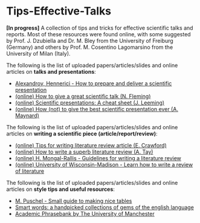 # Tips-Effective-Talks

**[In progress]**
A collection of tips and tricks for effective scientific talks and reports.
Most of these resources were found online, with some suggested by Prof. J. Dzubiella and Dr. M. Bley from the University of Freiburg (Germany) and others by Prof. M. Cosentino Lagomarsino from the University of Milan (Italy).


 The following is the list of uploaded papers/articles/slides and online articles on **talks and presentations**:
 - [Alexandrov, Hennerici - How to prepare and deliver a scientific presentation](../main/Talk-and-presentation-tips/Alexandrov_Hennerici.pdf)
 - [(online) How to give a great scientific talk (N. Fleming)](https://www.nature.com/articles/d41586-018-07780-5)
 - [(online) Scientific presentations: A cheat sheet (J. Leeming)](http://blogs.nature.com/naturejobs/2017/01/11/scientific-presentations-a-cheat-sheet/)
 - [(online) How (not) to give the best scientific presentation ever (A. Maynard)](https://medium.com/edge-of-innovation/how-to-give-the-best-scientific-presentation-ever-c87e202718cf)

The following is the list of uploaded papers/articles/slides and online articles on **writing a scientific piece (article/report/review)**:
- [(online) Tips for writing literature review article (E. Crawford)](https://www.asbmb.org/asbmb-today/careers/120111/writing-a-scientific-literature-review-article)
- [(online) How to write a superb literature review (A. Tay)](https://www.nature.com/articles/d41586-020-03422-x)
- [(online) H. Mongal-Rallis - Guidelines for writing a literature review](https://www.d.umn.edu/~hrallis/guides/researching/litreview.html)
- [(online) University of Wisconsin-Madison - Learn how to write a review of literature](https://writing.wisc.edu/handbook/assignments/reviewofliterature/)

The following is the list of uploaded papers/articles/slides and online articles on **style tips and useful resources**:
- [M. Puschel - Small guide to making nice tables](../main/Style-tips/Puschel.pdf)
- [Smart words: a handpicked collections of gems of the english language](https://www.smart-words.org)
- [Academic Phrasebank by The University of Manchester](https://www.phrasebank.manchester.ac.uk/)

